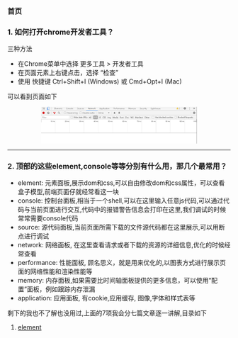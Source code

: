 ### 首页

### 1. 如何打开chrome开发者工具？

三种方法
* 在Chrome菜单中选择 更多工具 > 开发者工具
* 在页面元素上右键点击，选择 “检查”
* 使用 快捷键 Ctrl+Shift+I (Windows) 或 Cmd+Opt+I (Mac)

可以看到页面如下

![面板截图](https://github.com/jiulanrensan/blog/blob/master/chrome%E5%BC%80%E5%8F%91%E8%80%85%E5%B7%A5%E5%85%B7/img/%E4%BC%81%E4%B8%9A%E5%BE%AE%E4%BF%A1%E6%88%AA%E5%9B%BE_20200810145733.png)

---

### 2. 顶部的这些element,console等等分别有什么用，那几个最常用？

* element: 元素面板,展示dom和css,可以自由修改dom和css属性，可以查看盒子模型,前端页面仔就经常看这一块
* console: 控制台面板,相当于一个shell,可以在这里输入任意js代码,可以通过代码与当前页面进行交互,代码中的报错警告信息会打印在这里,我们调试的时候常常需要console代码
* source: 源代码面板,当前页面所需下载的文件源代码都在这里展示,可以用断点进行调试
* network: 网络面板, 在这里查看请求或者下载的资源的详细信息,优化的时候经常查看
* performance: 性能面板, 顾名思义，就是用来优化的,以图表方式进行展示页面的网络性能和渲染性能等
* memory: 内存面板,如果需要比时间轴面板提供的更多信息，可以使用“配置”面板，例如跟踪内存泄漏
* application: 应用面板, 有cookie,应用缓存, 图像,字体和样式表等

剩下的我也不了解也没用过,上面的7项我会分七篇文章逐一讲解,目录如下

1. [element](https://github.com/jiulanrensan/blog/blob/master/chrome%E5%BC%80%E5%8F%91%E8%80%85%E5%B7%A5%E5%85%B7/element.md)



<style type="text/css">
img{
  display: block;
  width: 70%;
  text-align: center; 
  margin: 0 auto;
}
</style>